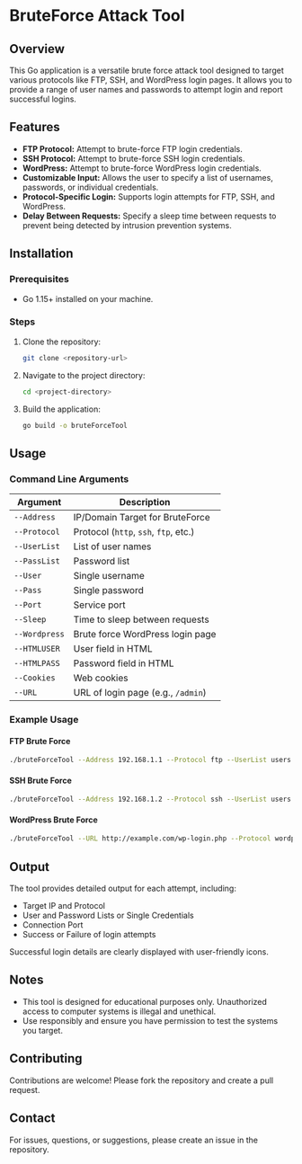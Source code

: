 
# BruteForce Attack Tool

## Overview

This Go application is a versatile brute force attack tool designed to target various protocols like FTP, SSH, and WordPress login pages. It allows you to provide a range of user names and passwords to attempt login and report successful logins.

## Features

- **FTP Protocol:** Attempt to brute-force FTP login credentials.
- **SSH Protocol:** Attempt to brute-force SSH login credentials.
- **WordPress:** Attempt to brute-force WordPress login credentials.
- **Customizable Input:** Allows the user to specify a list of usernames, passwords, or individual credentials.
- **Protocol-Specific Login:** Supports login attempts for FTP, SSH, and WordPress.
- **Delay Between Requests:** Specify a sleep time between requests to prevent being detected by intrusion prevention systems.

## Installation

### Prerequisites

- Go 1.15+ installed on your machine.

### Steps

1. Clone the repository:
    ```bash
    git clone <repository-url>
    ```
2. Navigate to the project directory:
    ```bash
    cd <project-directory>
    ```
3. Build the application:
    ```bash
    go build -o bruteForceTool
    ```

## Usage

### Command Line Arguments

| Argument      | Description                            |
|---------------|----------------------------------------|
| `--Address`   | IP/Domain Target for BruteForce        |
| `--Protocol`  | Protocol (`http`, `ssh`, `ftp`, etc.)  |
| `--UserList`  | List of user names                     |
| `--PassList`  | Password list                          |
| `--User`      | Single username                        |
| `--Pass`      | Single password                        |
| `--Port`      | Service port                           |
| `--Sleep`     | Time to sleep between requests         |
| `--Wordpress` | Brute force WordPress login page       |
| `--HTMLUSER`  | User field in HTML                     |
| `--HTMLPASS`  | Password field in HTML                 |
| `--Cookies`   | Web cookies                            |
| `--URL`       | URL of login page (e.g., `/admin`)     |

### Example Usage

#### FTP Brute Force
```bash
./bruteForceTool --Address 192.168.1.1 --Protocol ftp --UserList users.txt --PassList passwords.txt --Port 21 --Sleep 1s
```

#### SSH Brute Force
```bash
./bruteForceTool --Address 192.168.1.2 --Protocol ssh --UserList users.txt --PassList passwords.txt --Port 22 --Sleep 2s
```

#### WordPress Brute Force
```bash
./bruteForceTool --URL http://example.com/wp-login.php --Protocol wordpress --UserList users.txt --PassList passwords.txt --HTMLUSER user_login --HTMLPASS user_pass --Cookies "session=abcd1234" --Sleep 1s
```

## Output

The tool provides detailed output for each attempt, including:

- Target IP and Protocol
- User and Password Lists or Single Credentials
- Connection Port
- Success or Failure of login attempts

Successful login details are clearly displayed with user-friendly icons.

## Notes

- This tool is designed for educational purposes only. Unauthorized access to computer systems is illegal and unethical.
- Use responsibly and ensure you have permission to test the systems you target.


## Contributing

Contributions are welcome! Please fork the repository and create a pull request.

## Contact

For issues, questions, or suggestions, please create an issue in the repository.
